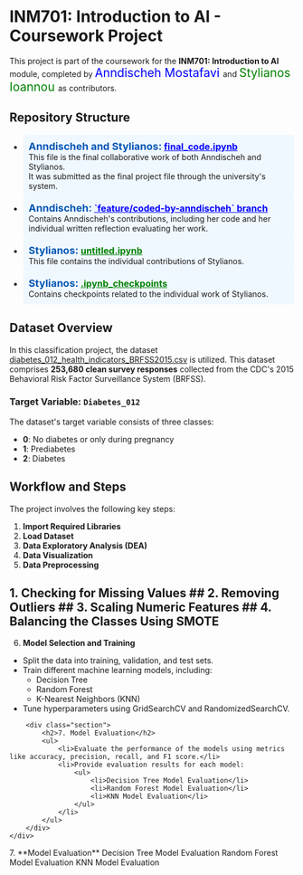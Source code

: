<h1>INM701: Introduction to AI - Coursework Project</h1>

<p>
This project is part of the coursework for the <strong>INM701: Introduction to AI</strong> module, completed by
<span style="font-size: 1.5em; color: blue;">
  <a href="https://anndischeh.github.io/" target="_blank" style="text-decoration: none; color: blue;">Anndischeh Mostafavi</a>
</span>
and
<span style="font-size: 1.5em; color: green;">
  <a href="https://github.com/StylianosIoannou" target="_blank" style="text-decoration: none; color: green;">Stylianos Ioannou</a>
</span>
as contributors.
</p>



<h2>Repository Structure</h2>

<ul>
  <li style="background-color: #f0f8ff; padding: 10px; border-radius: 5px;">
    <strong style="font-size: 18px; color: #0056b3;">Anndischeh and Stylianos:</strong>  
    <a href="https://github.com/Anndischeh/Introduction-to-AI-Coursework/blob/main/Final_code.ipynb" target="_blank" style="color: #0000ff; font-weight: bold; font-size: 16px;">final_code.ipynb</a><br>
    This file is the final collaborative work of both Anndischeh and Stylianos.
    <br>
    It was submitted as the final project file through the university's system.
  </li>

  <li style="background-color: #f0f8ff; padding: 10px; border-radius: 5px;">
    <strong style="font-size: 18px; color: #0056b3;">Anndischeh:</strong>  
    <a href="https://github.com/Anndischeh/Introduction-to-AI-Coursework/tree/main/feature/coded-by-anndischeh" target="_blank" style="color: #0000ff; font-weight: bold; font-size: 16px;">`feature/coded-by-anndischeh` branch</a><br>
    Contains Anndischeh's contributions, including her code and her individual written reflection evaluating her work.  
  </li>

  <li style="background-color: #f0f8ff; padding: 10px; border-radius: 5px;">
    <strong style="font-size: 18px; color: #0056b3;">Stylianos:</strong>  
    <a href="https://github.com/Anndischeh/Introduction-to-AI-Coursework/blob/main/Untitled.ipynb" target="_blank" style="color: #008000; font-weight: bold; font-size: 16px;">untitled.ipynb</a><br>
    This file contains the individual contributions of Stylianos.  
  </li>

  <li style="background-color: #f0f8ff; padding: 10px; border-radius: 5px;">
    <strong style="font-size: 18px; color: #0056b3;">Stylianos:</strong>  
    <a href="https://github.com/Anndischeh/Introduction-to-AI-Coursework/tree/main/.ipynb_checkpoints" target="_blank" style="color: #008000; font-weight: bold; font-size: 16px;">.ipynb_checkpoints</a><br>
    Contains checkpoints related to the individual work of Stylianos.  
  </li>
</ul>




## Dataset Overview

In this classification project, the dataset [diabetes_012_health_indicators_BRFSS2015.csv](https://www.kaggle.com/datasets/alexteboul/diabetes-health-indicators-dataset?select=diabetes_012_health_indicators_BRFSS2015.csv) is utilized. This dataset comprises **253,680 clean survey responses** collected from the CDC's 2015 Behavioral Risk Factor Surveillance System (BRFSS).

### Target Variable: `Diabetes_012`
The dataset's target variable consists of three classes:
- **0**: No diabetes or only during pregnancy  
- **1**: Prediabetes  
- **2**: Diabetes  

## Workflow and Steps

The project involves the following key steps:

1. **Import Required Libraries**  
2. **Load Dataset**  
3. **Data Exploratory Analysis (DEA)**  
4. **Data Visualization**  
5. **Data Preprocessing** 
 ## 1. Checking for Missing Values ## 2. Removing Outliers ## 3. Scaling Numeric Features ## 4. Balancing the Classes Using SMOTE

6. **Model Selection and Training**  

 <ul>
                <li>Split the data into training, validation, and test sets.</li>
                <li>Train different machine learning models, including:
                    <ul>
                        <li>Decision Tree</li>
                        <li>Random Forest</li>
                        <li>K-Nearest Neighbors (KNN)</li>
                    </ul>
                </li>
                <li>Tune hyperparameters using GridSearchCV and RandomizedSearchCV.</li>
            </ul>
        </div>

        <div class="section">
            <h2>7. Model Evaluation</h2>
            <ul>
                <li>Evaluate the performance of the models using metrics like accuracy, precision, recall, and F1 score.</li>
                <li>Provide evaluation results for each model:
                    <ul>
                        <li>Decision Tree Model Evaluation</li>
                        <li>Random Forest Model Evaluation</li>
                        <li>KNN Model Evaluation</li>
                    </ul>
                </li>
            </ul>
        </div>
    </div>
</body>
</html>
7. **Model Evaluation**
Decision Tree Model Evaluation
Random Forest Model Evaluation
KNN Model Evaluation